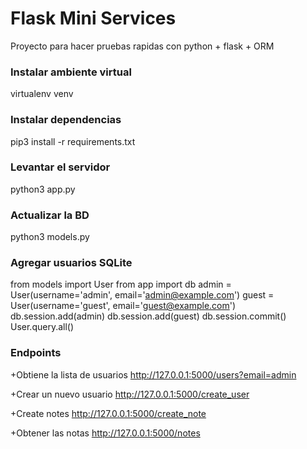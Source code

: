 # Flask Mini Services
Proyecto para hacer pruebas rapidas con python + flask + ORM

### Instalar ambiente virtual
virtualenv venv

### Instalar dependencias
pip3 install -r requirements.txt

### Levantar el servidor
python3 app.py

### Actualizar la BD
python3 models.py


### Agregar usuarios SQLite
from models import User
from app import db
admin = User(username='admin', email='admin@example.com')
guest = User(username='guest', email='guest@example.com')
db.session.add(admin)
db.session.add(guest)
db.session.commit()
User.query.all()

### Endpoints

+Obtiene la lista de usuarios
http://127.0.0.1:5000/users?email=admin

+Crear un nuevo usuario
http://127.0.0.1:5000/create_user

+Create notes
http://127.0.0.1:5000/create_note

+Obtener las notas
http://127.0.0.1:5000/notes